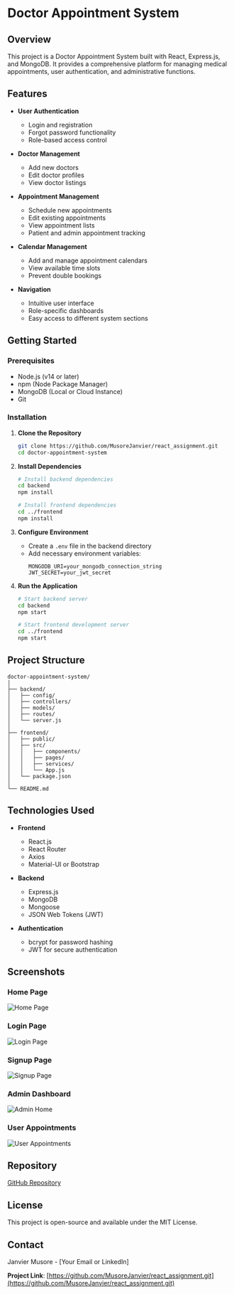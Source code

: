 # Doctor Appointment System

## Overview

This project is a Doctor Appointment System built with React, Express.js, and MongoDB. It provides a comprehensive platform for managing medical appointments, user authentication, and administrative functions.

## Features

- **User Authentication**
  - Login and registration
  - Forgot password functionality
  - Role-based access control

- **Doctor Management**
  - Add new doctors
  - Edit doctor profiles
  - View doctor listings

- **Appointment Management**
  - Schedule new appointments
  - Edit existing appointments
  - View appointment lists
  - Patient and admin appointment tracking

- **Calendar Management**
  - Add and manage appointment calendars
  - View available time slots
  - Prevent double bookings

- **Navigation**
  - Intuitive user interface
  - Role-specific dashboards
  - Easy access to different system sections

## Getting Started

### Prerequisites

- Node.js (v14 or later)
- npm (Node Package Manager)
- MongoDB (Local or Cloud Instance)
- Git

### Installation

1. **Clone the Repository**
   ```bash
   git clone https://github.com/MusoreJanvier/react_assignment.git
   cd doctor-appointment-system
   ```

2. **Install Dependencies**
   ```bash
   # Install backend dependencies
   cd backend
   npm install

   # Install frontend dependencies
   cd ../frontend
   npm install
   ```

3. **Configure Environment**
   - Create a `.env` file in the backend directory
   - Add necessary environment variables:
     ```
     MONGODB_URI=your_mongodb_connection_string
     JWT_SECRET=your_jwt_secret
     ```

4. **Run the Application**
   ```bash
   # Start backend server
   cd backend
   npm start

   # Start frontend development server
   cd ../frontend
   npm start
   ```

## Project Structure

```
doctor-appointment-system/
│
├── backend/
│   ├── config/
│   ├── controllers/
│   ├── models/
│   ├── routes/
│   └── server.js
│
├── frontend/
│   ├── public/
│   ├── src/
│   │   ├── components/
│   │   ├── pages/
│   │   ├── services/
│   │   └── App.js
│   └── package.json
│
└── README.md
```

## Technologies Used

- **Frontend**
  - React.js
  - React Router
  - Axios
  - Material-UI or Bootstrap

- **Backend**
  - Express.js
  - MongoDB
  - Mongoose
  - JSON Web Tokens (JWT)

- **Authentication**
  - bcrypt for password hashing
  - JWT for secure authentication

## Screenshots

### Home Page
![Home Page](https://github.com/user-attachments/assets/52f47f55-d3a0-4253-88d4-5db15f719731)

### Login Page
![Login Page](https://github.com/user-attachments/assets/87f9911a-ad59-4ce5-a1e5-45ba2a3fb7ba)

### Signup Page
![Signup Page](https://github.com/user-attachments/assets/54692dc6-5e52-4d10-a658-96623ff9eeaf)

### Admin Dashboard
![Admin Home](https://github.com/user-attachments/assets/b21652a3-0f4a-44dd-a230-13b04f8b54d8)

### User Appointments
![User Appointments](https://github.com/user-attachments/assets/ad139044-8a25-4192-93e8-a9c0a41ee5df)

## Repository

[GitHub Repository](https://github.com/MusoreJanvier/assigmnet_of_react/edit/develop)

## License

This project is open-source and available under the MIT License.

## Contact

Janvier Musore - [Your Email or LinkedIn]

**Project Link**: [https://github.com/MusoreJanvier/react_assignment.git](https://github.com/MusoreJanvier/react_assignment.git)
